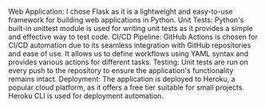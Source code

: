 Web Application: I chose Flask as it is a lightweight and easy-to-use framework for building web applications in Python.
Unit Tests: Python's built-in unittest module is used for writing unit tests as it provides a simple and effective way to test code.
CI/CD Pipeline: GitHub Actions is chosen for CI/CD automation due to its seamless integration with GitHub repositories and ease of use. It allows us to define workflows using YAML syntax and provides various actions for different tasks.
Testing: Unit tests are run on every push to the repository to ensure the application's functionality remains intact.
Deployment: The application is deployed to Heroku, a popular cloud platform, as it offers a free tier suitable for small projects. Heroku CLI is used for deployment automation.
